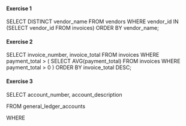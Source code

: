 



#### Exercise 1

SELECT DISTINCT vendor_name
FROM vendors
WHERE vendor_id IN (SELECT vendor_id FROM invoices)
ORDER BY vendor_name;

#### Exercise 2

SELECT invoice_number, invoice_total
FROM invoices
WHERE payment_total > (
SELECT AVG(payment_total)
FROM invoices
WHERE payment_total > 0
)
ORDER BY invoice_total DESC;

#### Exercise 3

SELECT account_number, account_description

FROM general_ledger_accounts

WHERE 